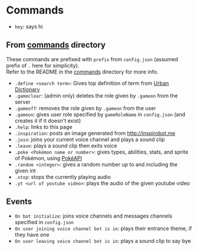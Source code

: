 # Commands
- `hey`: says hi

## From [commands](commands) directory
These commands are prefixed with `prefix` from `config.json` (assumed prefix of `.` here for simplicity).\
Refer to the README in the [commands](commands) directory for more info.
- `.define <search term>`: Gives top definition of term from [Urban Dictionary](https://www.urbandictionary.com/)
- `.gameclear`: (admin only) deletes the role given by `.gameon` from the server
- `.gameoff`: removes the role given by `.gameon` from the user
- `.gameon`: gives user role specified by `gameRoleName` in `config.json` (and creates it if it doesn't exist)
- `.help`: links to this page
- `.inspiration`: posts an image generated from http://inspirobot.me
- `.join`: joins your current voice channel and plays a sound clip
- `.leave`: plays a sound clip then exits voice
- `.poke <Pokémon name or number>`: gives types, abilities, stats, and sprite of Pokémon, using [PokéAPI](https://pokeapi.co/)
- `.random <integer>`: gives a random number up to and including the given int
- `.stop`: stops the currently playing audio
- `.yt <url of youtube video>`: plays the audio of the given youtube video

## Events
- `On bot initialize`: joins voice channels and messages channels specified in `config.json`
- `On user joining voice channel bot is in`: plays their entrance theme, if they have one
- `On user leaving voice channel bot is in`: plays a sound clip to say bye
